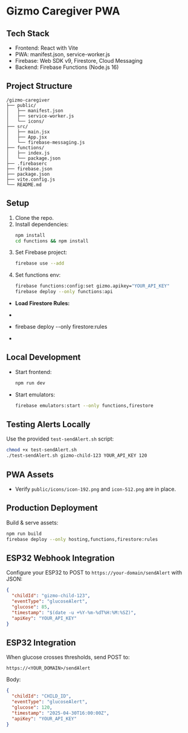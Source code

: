 # Gizmo Caregiver PWA

## Tech Stack
- Frontend: React with Vite
- PWA: manifest.json, service-worker.js
- Firebase: Web SDK v9, Firestore, Cloud Messaging
- Backend: Firebase Functions (Node.js 16)

## Project Structure
```
/gizmo-caregiver
├── public/
│   ├── manifest.json
│   ├── service-worker.js
│   └── icons/
├── src/
│   ├── main.jsx
│   ├── App.jsx
│   └── firebase-messaging.js
├── functions/
│   ├── index.js
│   └── package.json
├── .firebaserc
├── firebase.json
├── package.json
├── vite.config.js
└── README.md
```

## Setup
1. Clone the repo.
2. Install dependencies:
   ```bash
   npm install
   cd functions && npm install
   ```
3. Set Firebase project:
   ```bash
   firebase use --add
   ```
4. Set functions env:
   ```bash
   firebase functions:config:set gizmo.apikey="YOUR_API_KEY"
   firebase deploy --only functions:api
   ```
+  **Load Firestore Rules:**
+  ```bash
+  firebase deploy --only firestore:rules
+  ```

## Local Development
- Start frontend:
  ```bash
  npm run dev
  ```
- Start emulators:
  ```bash
  firebase emulators:start --only functions,firestore
  ```

## Testing Alerts Locally
Use the provided `test-sendAlert.sh` script:
```bash
chmod +x test-sendAlert.sh
./test-sendAlert.sh gizmo-child-123 YOUR_API_KEY 120
```

## PWA Assets
- Verify `public/icons/icon-192.png` and `icon-512.png` are in place.

## Production Deployment
Build & serve assets:
```bash
npm run build
firebase deploy --only hosting,functions,firestore:rules
```

## ESP32 Webhook Integration
Configure your ESP32 to POST to `https://your-domain/sendAlert` with JSON:
```json
{
  "childId": "gizmo-child-123",
  "eventType": "glucoseAlert",
  "glucose": 85,
  "timestamp": "$(date -u +%Y-%m-%dT%H:%M:%SZ)",
  "apiKey": "YOUR_API_KEY"
}
```

## ESP32 Integration
When glucose crosses thresholds, send POST to:
```
https://<YOUR_DOMAIN>/sendAlert
```
Body:
```json
{
  "childId": "CHILD_ID",
  "eventType": "glucoseAlert",
  "glucose": 120,
  "timestamp": "2025-04-30T16:00:00Z",
  "apiKey": "YOUR_API_KEY"
}

